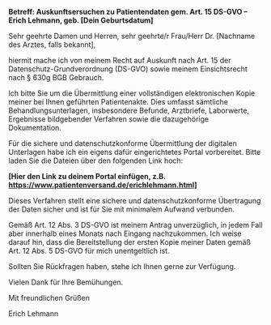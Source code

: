 **Betreff: Auskunftsersuchen zu Patientendaten gem. Art. 15 DS-GVO – Erich Lehmann, geb. [Dein Geburtsdatum]**

Sehr geehrte Damen und Herren,
sehr geehrte/r Frau/Herr Dr. [Nachname des Arztes, falls bekannt],

hiermit mache ich von meinem Recht auf Auskunft nach Art. 15 der Datenschutz-Grundverordnung (DS-GVO) sowie meinem Einsichtsrecht nach § 630g BGB Gebrauch.

Ich bitte Sie um die Übermittlung einer vollständigen elektronischen Kopie meiner bei Ihnen geführten Patientenakte. Dies umfasst sämtliche Behandlungsunterlagen, insbesondere Befunde, Arztbriefe, Laborwerte, Ergebnisse bildgebender Verfahren sowie die dazugehörige Dokumentation.

Für die sichere und datenschutzkonforme Übermittlung der digitalen Unterlagen habe ich ein eigens dafür eingerichtetes Portal vorbereitet. Bitte laden Sie die Dateien über den folgenden Link hoch:

**[Hier den Link zu deinem Portal einfügen, z.B. https://www.patientenversand.de/erichlehmann.html]**

Dieses Verfahren stellt eine sichere und datenschutzkonforme Übertragung der Daten sicher und ist für Sie mit minimalem Aufwand verbunden.

Gemäß Art. 12 Abs. 3 DS-GVO ist meinem Antrag unverzüglich, in jedem Fall aber innerhalb eines Monats nach Eingang nachzukommen. Ich weise darauf hin, dass die Bereitstellung der ersten Kopie meiner Daten gemäß Art. 12 Abs. 5 DS-GVO für mich unentgeltlich ist.

Sollten Sie Rückfragen haben, stehe ich Ihnen gerne zur Verfügung.

Vielen Dank für Ihre Bemühungen.

Mit freundlichen Grüßen

Erich Lehmann
